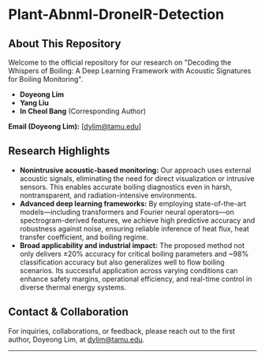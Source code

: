 # Plant-Abnml-DroneIR-Detection

## About This Repository
Welcome to the official repository for our research on "Decoding the Whispers of Boiling: A Deep Learning Framework with Acoustic Signatures for Boiling Monitoring".
- **Doyeong Lim**
- **Yang Liu**
- **In Cheol Bang** (Corresponding Author)

**Email (Doyeong Lim):** [dylim@tamu.edu]

## Research Highlights
- **Nonintrusive acoustic-based monitoring:** Our approach uses external acoustic signals, eliminating the need for direct visualization or intrusive sensors. This enables accurate boiling diagnostics even in harsh, nontransparent, and radiation-intensive environments.
- **Advanced deep learning frameworks:** By employing state-of-the-art models—including transformers and Fourier neural operators—on spectrogram-derived features, we achieve high predictive accuracy and robustness against noise, ensuring reliable inference of heat flux, heat transfer coefficient, and boiling regime.
- **Broad applicability and industrial impact:** The proposed method not only delivers ±20% accuracy for critical boiling parameters and ~98% classification accuracy but also generalizes well to flow boiling scenarios. Its successful application across varying conditions can enhance safety margins, operational efficiency, and real-time control in diverse thermal energy systems.

## Contact & Collaboration
For inquiries, collaborations, or feedback, please reach out to the first author, Doyeong Lim, at [dylim@tamu.edu](mailto:dylim@tamu.edu).


---
